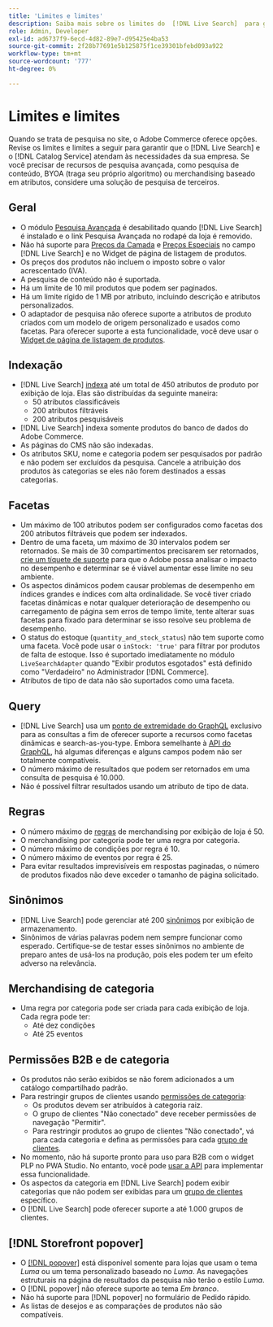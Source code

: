 ```yaml
---
title: 'Limites e limites'
description: Saiba mais sobre os limites do  [!DNL Live Search]  para garantir que ele atenda às necessidades da sua empresa.
role: Admin, Developer
exl-id: ad6737f9-6ecd-4d82-89e7-d95425e4ba53
source-git-commit: 2f28b77691e5b125875f1ce39301bfebd093a922
workflow-type: tm+mt
source-wordcount: '777'
ht-degree: 0%

---
```


# Limites e limites

Quando se trata de pesquisa no site, o Adobe Commerce oferece opções. Revise os limites e limites a seguir para garantir que o [!DNL Live Search] e o [!DNL Catalog Service] atendam às necessidades da sua empresa. Se você precisar de recursos de pesquisa avançada, como pesquisa de conteúdo, BYOA (traga seu próprio algoritmo) ou merchandising baseado em atributos, considere uma solução de pesquisa de terceiros.

## Geral

- O módulo [Pesquisa Avançada](https://experienceleague.adobe.com/en/docs/commerce-admin/catalog/catalog/search/search) é desabilitado quando [!DNL Live Search] é instalado e o link Pesquisa Avançada no rodapé da loja é removido.
- Não há suporte para [Preços da Camada](https://experienceleague.adobe.com/en/docs/commerce-admin/catalog/products/pricing/product-price-tier) e [Preços Especiais](https://experienceleague.adobe.com/en/docs/commerce-admin/catalog/products/pricing/product-price-special) no campo [!DNL Live Search] e no Widget de página de listagem de produtos.
- Os preços dos produtos não incluem o imposto sobre o valor acrescentado (IVA).
- A pesquisa de conteúdo não é suportada.
- Há um limite de 10 mil produtos que podem ser paginados.
- Há um limite rígido de 1 MB por atributo, incluindo descrição e atributos personalizados.
- O adaptador de pesquisa não oferece suporte a atributos de produto criados com um modelo de origem personalizado e usados como facetas. Para oferecer suporte a esta funcionalidade, você deve usar o [Widget de página de listagem de produtos](plp-styling.md).

## Indexação

- [!DNL Live Search] [indexa](indexing.md) até um total de 450 atributos de produto por exibição de loja. Elas são distribuídas da seguinte maneira:
   - 50 atributos classificáveis
   - 200 atributos filtráveis
   - 200 atributos pesquisáveis
- [!DNL Live Search] indexa somente produtos do banco de dados do Adobe Commerce.
- As páginas do CMS não são indexadas.
- Os atributos SKU, nome e categoria podem ser pesquisados por padrão e não podem ser excluídos da pesquisa. Cancele a atribuição dos produtos às categorias se eles não forem destinados a essas categorias.

## Facetas

- Um máximo de 100 atributos podem ser configurados como facetas dos 200 atributos filtráveis que podem ser indexados.
- Dentro de uma faceta, um máximo de 30 intervalos podem ser retornados. Se mais de 30 compartimentos precisarem ser retornados, [crie um tíquete de suporte](https://experienceleague.adobe.com/en/docs/commerce-knowledge-base/kb/help-center-guide/magento-help-center-user-guide) para que o Adobe possa analisar o impacto no desempenho e determinar se é viável aumentar esse limite no seu ambiente.
- Os aspectos dinâmicos podem causar problemas de desempenho em índices grandes e índices com alta ordinalidade. Se você tiver criado facetas dinâmicas e notar qualquer deterioração de desempenho ou carregamento de página sem erros de tempo limite, tente alterar suas facetas para fixado para determinar se isso resolve seu problema de desempenho.
- O status do estoque (`quantity_and_stock_status`) não tem suporte como uma faceta. Você pode usar o `inStock: 'true'` para filtrar por produtos de falta de estoque. Isso é suportado imediatamente no módulo `LiveSearchAdapter` quando &quot;Exibir produtos esgotados&quot; está definido como &quot;Verdadeiro&quot; no Administrador [!DNL Commerce].
- Atributos de tipo de data não são suportados como uma faceta.

## Query

- [!DNL Live Search] usa um [ponto de extremidade do GraphQL](https://developer.adobe.com/commerce/services/graphql/live-search/) exclusivo para as consultas a fim de oferecer suporte a recursos como facetas dinâmicas e search-as-you-type. Embora semelhante à [API do GraphQL](https://developer.adobe.com/commerce/webapi/graphql/), há algumas diferenças e alguns campos podem não ser totalmente compatíveis.
- O número máximo de resultados que podem ser retornados em uma consulta de pesquisa é 10.000.
- Não é possível filtrar resultados usando um atributo de tipo de data.

## Regras

- O número máximo de [regras](rules.md) de merchandising por exibição de loja é 50.
- O merchandising por categoria pode ter uma regra por categoria.
- O número máximo de condições por regra é 10.
- O número máximo de eventos por regra é 25.
- Para evitar resultados imprevisíveis em respostas paginadas, o número de produtos fixados não deve exceder o tamanho de página solicitado.

## Sinônimos

- [!DNL Live Search] pode gerenciar até 200 [sinônimos](synonyms.md) por exibição de armazenamento.
- Sinônimos de várias palavras podem nem sempre funcionar como esperado. Certifique-se de testar esses sinônimos no ambiente de preparo antes de usá-los na produção, pois eles podem ter um efeito adverso na relevância.

## Merchandising de categoria

- Uma regra por categoria pode ser criada para cada exibição de loja. Cada regra pode ter:
   - Até dez condições
   - Até 25 eventos

## Permissões B2B e de categoria

- Os produtos não serão exibidos se não forem adicionados a um catálogo compartilhado padrão.
- Para restringir grupos de clientes usando [permissões de categoria](https://experienceleague.adobe.com/en/docs/commerce-admin/catalog/categories/category-permissions):
   - Os produtos devem ser atribuídos à categoria raiz.
   - O grupo de clientes &quot;Não conectado&quot; deve receber permissões de navegação &quot;Permitir&quot;.
   - Para restringir produtos ao grupo de clientes &quot;Não conectado&quot;, vá para cada categoria e defina as permissões para cada [grupo de clientes](https://experienceleague.adobe.com/en/docs/commerce-admin/b2b/shared-catalogs/catalog-shared-manage).
- No momento, não há suporte pronto para uso para B2B com o widget PLP no PWA Studio. No entanto, você pode [usar a API](install.md#pwa-support) para implementar essa funcionalidade.
- Os aspectos da categoria em [!DNL Live Search] podem exibir categorias que não podem ser exibidas para um [grupo de clientes](https://experienceleague.adobe.com/en/docs/commerce-admin/b2b/shared-catalogs/catalog-shared-manage) específico.
- O [!DNL Live Search] pode oferecer suporte a até 1.000 grupos de clientes.

## [!DNL Storefront popover]

- O [[!DNL popover]](storefront-popover.md) está disponível somente para lojas que usam o tema *Luma* ou um tema personalizado baseado no *Luma*. As navegações estruturais na página de resultados da pesquisa não terão o estilo *Luma*.
- O [!DNL popover] não oferece suporte ao tema *Em branco*.
- Não há suporte para [!DNL popover] no formulário de Pedido rápido.
- As listas de desejos e as comparações de produtos não são compatíveis.
